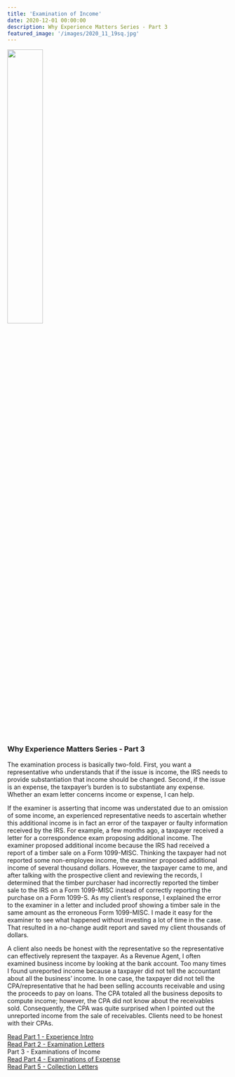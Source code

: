 ```yaml
---
title: 'Examination of Income'
date: 2020-12-01 00:00:00
description: Why Experience Matters Series - Part 3
featured_image: '/images/2020_11_19sq.jpg'
---
```


<img src="{{ site.baseurl }}/images/2020_11_19sq.jpg" width="40%">

### Why Experience Matters Series - Part 3

The examination process is basically two-fold.  First, you want a representative who understands that if the issue is income, the IRS needs to provide substantiation that income should be changed.  Second, if the issue is an expense, the taxpayer’s burden is to substantiate any expense. Whether an exam letter concerns income or expense, I can help. 

If the examiner is asserting that income was understated due to an omission of some income, an experienced representative needs to ascertain whether this additional income is in fact an error of the taxpayer or faulty information received by the IRS.  For example, a few months ago, a taxpayer received a letter for a correspondence exam proposing additional income.  The examiner proposed additional income because the IRS had received a report of a timber sale on a Form 1099-MISC.  Thinking the taxpayer had not reported some non-employee income, the examiner proposed additional income of several thousand dollars.  However, the taxpayer came to me, and after talking with the prospective client and reviewing the records, I determined that the timber purchaser had incorrectly reported the timber sale to the IRS on a Form 1099-MISC instead of correctly reporting the purchase on a Form 1099-S.  As my client’s response, I explained the error to the examiner in a letter and included proof showing a timber sale in the same amount as the erroneous Form 1099-MISC.  I made it easy for the examiner to see what happened without investing a lot of time in the case.  That resulted in a no-change audit report and saved my client thousands of dollars.  

A client also needs be honest with the representative so the representative can effectively represent the taxpayer.  As a Revenue Agent, I often examined business income by looking at the bank account.  Too many times I found unreported income because a taxpayer did not tell the accountant about all the business’ income.  In one case, the taxpayer did not tell the CPA/representative that he had been selling accounts receivable and using the proceeds to pay on loans.  The CPA totaled all the business deposits to compute income; however, the CPA did not know about the receivables sold.  Consequently, the CPA was quite surprised when I pointed out the unreported income from the sale of receivables.  Clients need to be honest with their CPAs.


[Read Part 1 - Experience Intro](http://www.forestmillercpa.com/resources/experience-intro) <br />
[Read Part 2 - Examination Letters](http://www.forestmillercpa.com/resources/examinationletters) <br />
Part 3 - Examinations of Income<br />
[Read Part 4 - Examinations of Expense](http://www.forestmillercpa.com/resources/examinationexpense) <br />
[Read Part 5 - Collection Letters](http://www.forestmillercpa.com/resources/collectionletter) <br />


